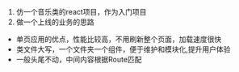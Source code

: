 1. 仿一个音乐类的react项目，作为入门项目
2. 做一个上线的业务的思路
  - 单页应用的优点，性能比较高，不用刷新整个页面，加载速度很快
  - 类文件大写，一个文件夹一个组件，便于维护和模块化,提升用户体验
  - 一般头尾不动，中间内容根据Route匹配